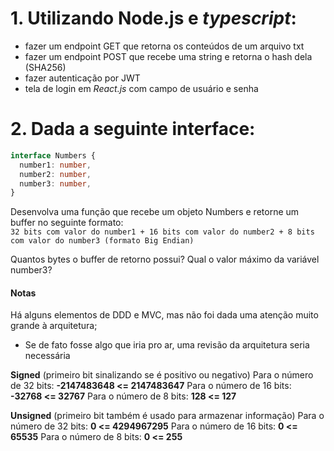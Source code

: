 # 1. Utilizando Node.js e *typescript*:
- fazer um endpoint GET que retorna os conteúdos de um arquivo txt
- fazer um endpoint POST que recebe uma string e retorna o hash dela (SHA256)
- fazer autenticação por JWT
- tela de login em *React.js* com campo de usuário e senha

# 2. Dada a seguinte interface:

```ts
interface Numbers {
  number1: number,
  number2: number,
  number3: number,
}
```

Desenvolva uma função que recebe um objeto Numbers e retorne um buffer no seguinte formato:  
```32 bits com valor do number1 + 16 bits com valor do number2 + 8 bits com valor do number3 (formato Big Endian)```

Quantos bytes o buffer de retorno possui?
Qual o valor máximo da variável number3?


#### Notas

Há alguns elementos de DDD e MVC, mas não foi dada uma atenção muito grande à arquitetura;
 - Se de fato fosse algo que iria pro ar, uma revisão da arquitetura seria necessária

**Signed** (primeiro bit sinalizando se é positivo ou negativo)
Para o número de 32 bits: **-2147483648 <= 2147483647**
Para o número de 16 bits: **-32768 <= 32767**
Para o número de 8 bits: **128 <= 127**

**Unsigned** (primeiro bit também é usado para armazenar informação)
Para o número de 32 bits: **0 <= 4294967295**
Para o número de 16 bits: **0 <= 65535**
Para o número de 8 bits: **0 <= 255**